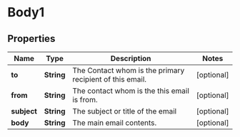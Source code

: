 # Body1

## Properties
Name | Type | Description | Notes
------------ | ------------- | ------------- | -------------
**to** | **String** | The Contact whom is the primary recipient of this email. |  [optional]
**from** | **String** | The contact whom is the this email is from. |  [optional]
**subject** | **String** | The subject or title of the email |  [optional]
**body** | **String** | The main email contents. |  [optional]
